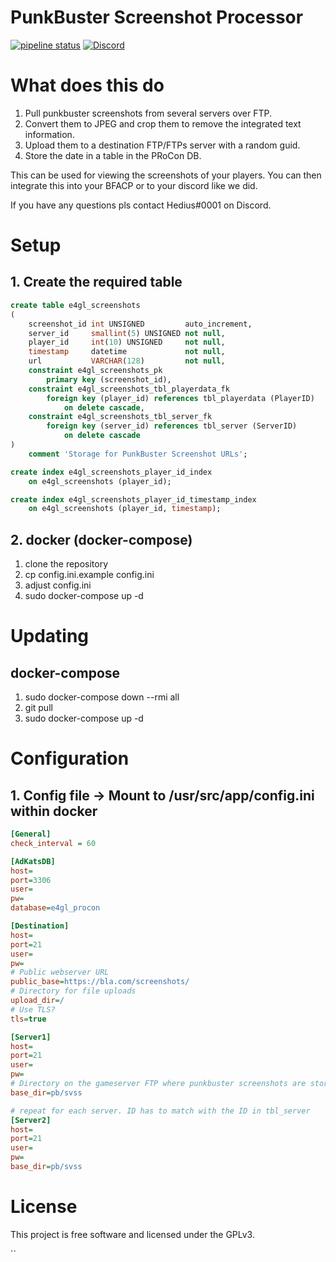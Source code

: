 # PunkBuster Screenshot Processor

[![pipeline status](https://gitlab.com/e4gl/punkbusterscreenshotprocessor/badges/main/pipeline.svg)](https://gitlab.com/e4gl/punkbusterscreenshotprocessor/-/commits/main)
[![Discord](https://img.shields.io/discord/388757799875903489.svg?colorB=7289DA&label=Discord&logo=Discord&logoColor=7289DA&style=flat-square)](https://discord.e4gl.com/)
<!-- [![Docker Pulls](https://img.shields.io/docker/pulls/hedius/bf4metricsloggger.svg?style=flat-square)](https://hub.docker.com/r/hedius/bf4metricslogger/) -->

# What does this do
1. Pull punkbuster screenshots from several servers over FTP.
2. Convert them to JPEG and crop them to remove the integrated text information.
3. Upload them to a destination FTP/FTPs server with a random guid.
4. Store the date in a table in the PRoCon DB.

This can be used for viewing the screenshots of your players.
You can then integrate this into your BFACP or to your discord like we did.

If you have any questions pls contact Hedius#0001 on Discord.

# Setup
## 1. Create the required table
```sql
create table e4gl_screenshots
(
    screenshot_id int UNSIGNED         auto_increment,
    server_id     smallint(5) UNSIGNED not null,
    player_id     int(10) UNSIGNED     not null,
    timestamp     datetime             not null,
    url           VARCHAR(128)         not null,
    constraint e4gl_screenshots_pk
        primary key (screenshot_id),
    constraint e4gl_screenshots_tbl_playerdata_fk
        foreign key (player_id) references tbl_playerdata (PlayerID)
            on delete cascade,
    constraint e4gl_screenshots_tbl_server_fk
        foreign key (server_id) references tbl_server (ServerID)
            on delete cascade
)
    comment 'Storage for PunkBuster Screenshot URLs';

create index e4gl_screenshots_player_id_index
    on e4gl_screenshots (player_id);

create index e4gl_screenshots_player_id_timestamp_index
    on e4gl_screenshots (player_id, timestamp);

```

## 2. docker (docker-compose)
 1. clone the repository
 2. cp config.ini.example config.ini
 3. adjust config.ini
 4. sudo docker-compose up -d
 
# Updating
## docker-compose
1. sudo docker-compose down --rmi all
2. git pull
3. sudo docker-compose up -d

# Configuration
## 1. Config file -> Mount to /usr/src/app/config.ini within docker
```ini
[General]
check_interval = 60

[AdKatsDB]
host=
port=3306
user=
pw=
database=e4gl_procon

[Destination]
host=
port=21
user=
pw=
# Public webserver URL
public_base=https://bla.com/screenshots/
# Directory for file uploads
upload_dir=/
# Use TLS?
tls=true

[Server1]
host=
port=21
user=
pw=
# Directory on the gameserver FTP where punkbuster screenshots are stored
base_dir=pb/svss

# repeat for each server. ID has to match with the ID in tbl_server
[Server2]
host=
port=21
user=
pw=
base_dir=pb/svss
```
    
# License
This project is free software and licensed under the GPLv3.


``
